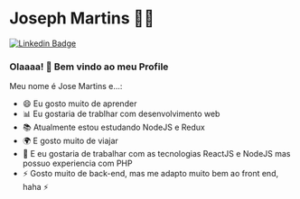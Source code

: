 

<!--
**JosephMartins/JosephMartins** is a ✨ _special_ ✨ repository because its `README.md` (this file) appears on your GitHub profile.
### Hi there 👋
Here are some ideas to get you started:

- 🔭 I’m currently working on ...
- 🌱 I’m currently learning ...
- 👯 I’m looking to collaborate on ...
- 🤔 I’m looking for help with ...
- 💬 Ask me about ...
- 📫 How to reach me: ...
- 😄 Pronouns: ...
- ⚡ Fun fact: ...
-->


<!--
### Hi there 👋
**JoosephMartins/JosephMartins** is a ✨ _special_ ✨ repository because its `README.md` (this file) appears on your GitHub profile.

Here are some ideas to get you started:

- 🔭 I’m currently working on ...
- 🌱 I’m currently learning ...
- 👯 I’m looking to collaborate on ...
- 🤔 I’m looking for help with ...
- 💬 Ask me about ...
- 📫 How to reach me: ...
- 😄 Pronouns: ...
- ⚡ Fun fact: ...
-->

# Joseph Martins :man_technologist:

[![Linkedin Badge](https://img.shields.io/badge/-LinkedIn-blue?style=flat-square&logo=Linkedin&logoColor=white&link=https://www.linkedin.com/in/jos%C3%A9-martins-04093115a/)](https://www.linkedin.com/in/jos%C3%A9-martins-04093115a/)


### Olaaaa! 👋 Bem vindo ao meu Profile 

Meu nome é Jose Martins e...:

 - 😄 Eu gosto muito de aprender
 - 📊 Eu gostaria de trablhar com desenvolvimento web
 - 📚 Atualmente estou estudando NodeJS e Redux
 - 🌍 E gosto muito de viajar 
 - 🤔 E eu gostaria de trabalhar com as tecnologias ReactJS e NodeJS mas possuo experiencia com PHP 
 - ⚡ Gosto muito de back-end, mas me adapto muito bem ao front end, haha ⚡
 
